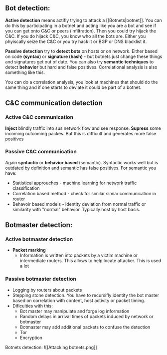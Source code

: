 

## Bot detection:

**Active detection** means actifly trying to attack a [[Botnets|botnet]]. You can do this by participating in a botnet and acting like you are a bot and see if you can get onto C&C or peers (infiltration). Then you could try hijack the C&C. 
If you do hijack C&C, you know who all the bots are. Either you phyiscally seize the C&C or you try hack it or BGP or DNS blacklist it.

**Passive detection** try to **detect bots** on hosts or on network. Either based on code **(syntax)** or **signature (hash)** - but botnets just change these things and signatures get out of date. 
You can also try **semantic techniques** to detect **behavior** but hard and false positives.  Correlational analysis is also something like this.  

You can do a correlation analysis, you look at machines that should do the same thing and if one starts to deviate it could be part of a botnet.

## C&C communication detection 

### Active C&C communication 

**Inject** blindly traffic into sus network flow and see response. **Supress** some incoming outcoming packes.  But this is difficult and generates more false positives

### Passive C&C communication 

Again **syntactic** or **behavior based** (semantic). Syntactic works well but is outdated by definition and semantic has false positives. For semantic you have:
- Statistical approuches - machine learning for network traffic classification
- Correlation based method - check for similar simiar communication in router
- Behavoir based models - Identity deviation from normal traffic or similarity with "normal" behavior. Typically host by host basis.

## Botmaster detection: 

### Active botmaster detection

- **Packet marking** 
	- Information is written into packets by a victim machine or intermediate routers. This allows to help locate attacker.
       This is used a lot 

### Passive botmaster detection

- Logging by routers about packets
- Stepping stone detection. You have to recursifly identity the bot master based on correlation with content, host activity or packet timing. 
- Dificulties with this:
	- Bot master may manipulate and forge log information
	- Random delays in arrival times of packets induced by network or botmaster
	- Botmaster may add additional packets to confuse the detection 
	- Tor
	- Encryption 


Botnets detection:
![[Attacking botnets.png]]
